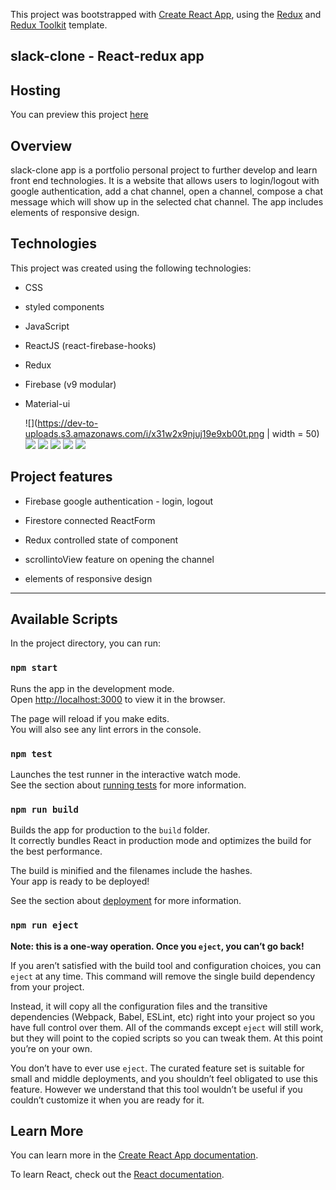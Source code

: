 This project was bootstrapped with [Create React App](https://github.com/facebook/create-react-app), using the [Redux](https://redux.js.org/) and [Redux Toolkit](https://redux-toolkit.js.org/) template.

## slack-clone - React-redux app

## Hosting

You can preview this project <a href ="https://slack-clone-81998.web.app/" target = "_blank">here</a>

## Overview

slack-clone app is a portfolio personal project to further develop and learn front end technologies. It is a website that allows users to login/logout with google authentication, add a chat channel, open a channel, compose a chat message which will show up in the selected chat channel. The app includes elements of responsive design.

## Technologies

This project was created using the following technologies:

- CSS
- styled components
- JavaScript
- ReactJS (react-firebase-hooks)
- Redux
- Firebase (v9 modular)
- Material-ui

  ![](https://dev-to-uploads.s3.amazonaws.com/i/x31w2x9njuj19e9xb00t.png | width = 50)
  ![](https://img.icons8.com/color/48/000000/javascript--v1.png)
  ![](https://img.icons8.com/office/40/000000/react.png)
  ![](https://img.icons8.com/color/48/000000/redux.png")
  ![](https://img.icons8.com/color/48/000000/firebase.png)
  ![](https://img.icons8.com/color/48/000000/material-ui.png)

## Project features

- Firebase google authentication - login, logout <br>
  <!-- ![login/logout demo]() -->
- Firestore connected ReactForm<br>
  <!-- ![add channel, add messsages]() -->

- Redux controlled state of component <br>
  <!-- ![controling the component state with redux]() -->

- scrollintoView feature on opening the channel

- elements of responsive design

---

## Available Scripts

In the project directory, you can run:

### `npm start`

Runs the app in the development mode.<br />
Open [http://localhost:3000](http://localhost:3000) to view it in the browser.

The page will reload if you make edits.<br />
You will also see any lint errors in the console.

### `npm test`

Launches the test runner in the interactive watch mode.<br />
See the section about [running tests](https://facebook.github.io/create-react-app/docs/running-tests) for more information.

### `npm run build`

Builds the app for production to the `build` folder.<br />
It correctly bundles React in production mode and optimizes the build for the best performance.

The build is minified and the filenames include the hashes.<br />
Your app is ready to be deployed!

See the section about [deployment](https://facebook.github.io/create-react-app/docs/deployment) for more information.

### `npm run eject`

**Note: this is a one-way operation. Once you `eject`, you can’t go back!**

If you aren’t satisfied with the build tool and configuration choices, you can `eject` at any time. This command will remove the single build dependency from your project.

Instead, it will copy all the configuration files and the transitive dependencies (Webpack, Babel, ESLint, etc) right into your project so you have full control over them. All of the commands except `eject` will still work, but they will point to the copied scripts so you can tweak them. At this point you’re on your own.

You don’t have to ever use `eject`. The curated feature set is suitable for small and middle deployments, and you shouldn’t feel obligated to use this feature. However we understand that this tool wouldn’t be useful if you couldn’t customize it when you are ready for it.

## Learn More

You can learn more in the [Create React App documentation](https://facebook.github.io/create-react-app/docs/getting-started).

To learn React, check out the [React documentation](https://reactjs.org/).
